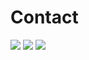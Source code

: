 # Contact
  
 <div>
  <a href="https://www.linkedin.com/in/kalebesantana/" target="_blank"><img src="https://img.shields.io/badge/-LinkedIn-%230077B5?style=for-the-badge&logo=linkedin&logoColor=white" target="_blank"></a>
  <a href="https://wa.me/5511948774511?text=Olá,%20inicie%20uma%20conversa%20comigo!" ><img src="https://img.shields.io/badge/WhatsApp-25D366?style=for-the-badge&logo=whatsapp&logoColor=white" "></a>
  <a href = "mailto:kalebe.abrantes@outlook.com"><img src="https://img.shields.io/badge/-Gmail-%23333?style=for-the-badge&logo=gmail&logoColor=white" target="_blank"></a>
   
 </div>
                          




